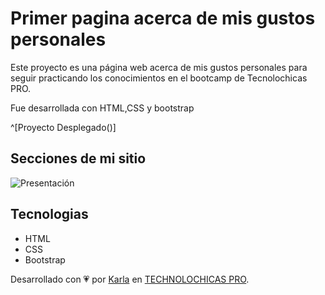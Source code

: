 # Primer pagina acerca de mis gustos personales 

Este proyecto es una página web acerca de mis gustos personales para seguir practicando los conocimientos en el bootcamp de Tecnolochicas PRO.

Fue desarrollada con HTML,CSS y bootstrap

^[Proyecto Desplegado()]

## Secciones de mi sitio 

![Presentación]()

## Tecnologias 

* HTML
* CSS
* Bootstrap

Desarrollado con 💗 por [Karla](https://www.instagram.com/yan_crsl//) en [TECHNOLOCHICAS PRO](https://tecnolochicas.mx/).



